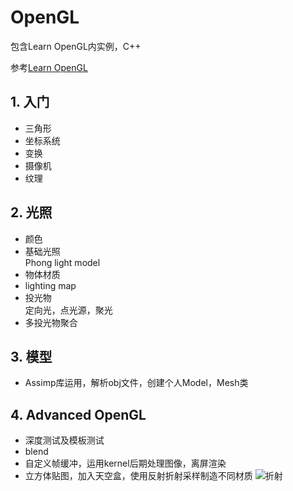 # OpenGL
包含Learn OpenGL内实例，C++


参考[Learn OpenGL](https://learnopengl-cn.github.io)

## 1. 入门
   + 三角形
   + 坐标系统
   + 变换
   + 摄像机
   + 纹理

## 2. 光照
   + 颜色
   + 基础光照<br>
      Phong light model
   + 物体材质
   + lighting map
   + 投光物<br>
      定向光，点光源，聚光
   + 多投光物聚合

## 3. 模型
   + Assimp库运用，解析obj文件，创建个人Model，Mesh类
     
## 4. Advanced OpenGL
   + 深度测试及模板测试
   + blend 
   + 自定义帧缓冲，运用kernel后期处理图像，离屏渲染
   + 立方体贴图，加入天空盒，使用反射折射采样制造不同材质
   ![折射](https://user-images.githubusercontent.com/37112883/121682228-65919900-caee-11eb-8d94-d3c3f87f9481.jpg)
